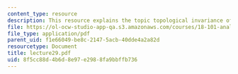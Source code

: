 ```yaml
---
content_type: resource
description: This resource explains the topic topological invariance of degree.
file: https://ol-ocw-studio-app-qa.s3.amazonaws.com/courses/18-101-analysis-ii-fall-2005/8f5cc88d4b6d8e97e2988fa9bbffb736_lecture29.pdf
file_type: application/pdf
parent_uid: f1e66049-be8c-2147-5acb-40dde4a2a82d
resourcetype: Document
title: lecture29.pdf
uid: 8f5cc88d-4b6d-8e97-e298-8fa9bbffb736
---
```

